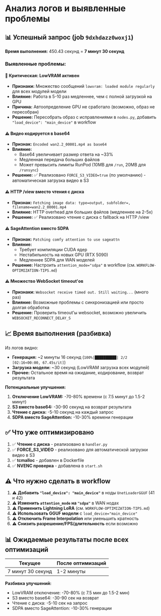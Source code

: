 # Анализ логов и выявленные проблемы

## 📊 Успешный запрос (job `9dxhdazz0woxj1`)

**Время выполнения:** 450.43 секунд = **7 минут 30 секунд**

### Выявленные проблемы:

#### 🔴 Критическая: LowVRAM активен
- **Признаки:** Множество сообщений `lowvram: loaded module regularly` для всех модулей модели
- **Влияние:** Работа в 5-10 раз медленнее, чем с полной загрузкой на GPU
- **Причина:** Автоопределение GPU не сработало (возможно, образ не пересобран)
- **Решение:** Пересобрать образ с исправлениями в `nodes.py`, добавить `"load_device": "main_device"` в workflow

#### ⚠️ Видео кодируется в base64
- **Признак:** `Encoded wan2.2_00001.mp4 as base64`
- **Влияние:** 
  - Base64 увеличивает размер ответа на ~33%
  - Медленная передача больших файлов
  - Может превысить лимиты RunPod (10MB для `/run`, 20MB для `/runsync`)
- **Решение:** ✅ Реализовано `FORCE_S3_VIDEO=true` (по умолчанию) - автоматическая загрузка видео в S3

#### ⚠️ HTTP /view вместо чтения с диска
- **Признак:** `Fetching image data: type=output, subfolder=, filename=wan2.2_00001.mp4`
- **Влияние:** HTTP overhead для больших файлов (медленнее на 2-5x)
- **Решение:** ✅ Реализовано чтение с диска с fallback на HTTP /view

#### ⚠️ SageAttention вместо SDPA
- **Признак:** `Patching comfy attention to use sageattn`
- **Влияние:** 
  - Требует компиляции CUDA ядер
  - Нестабильность на новых GPU (RTX 5090)
  - Медленнее SDPA для WAN моделей
- **Решение:** Настроить `attention_mode="sdpa"` в workflow (см. `WORKFLOW-OPTIMIZATION-TIPS.md`)

#### ⚠️ Множество WebSocket timeout'ов
- **Признаки:** `Websocket receive timed out. Still waiting...` (много раз)
- **Влияние:** Возможные проблемы с синхронизацией или просто долгая обработка
- **Решение:** Проверить timeout'ы websocket, возможно увеличить `WEBSOCKET_RECONNECT_DELAY_S`

## 📈 Время выполнения (разбивка)

Из логов видно:
- **Генерация:** ~2 минуты 16 секунд (`100%|██████████| 2/2 [02:16<00:00, 67.45s/it]`)
- **Загрузка модели:** ~30 секунд (LowVRAM загрузка всех модулей)
- **Прочее:** Остальное время на ожидание, кодирование, возврат результата

**Потенциальные улучшения:**
1. **Отключение LowVRAM:** -70-80% времени (с 7.5 минут до 1.5-2 минут)
2. **S3 вместо base64:** -30-90 секунд на возврат результата
3. **Чтение с диска:** -5-10 секунд на каждый запрос
4. **SDPA вместо SageAttention:** -10-30% времени генерации

## ✅ Что уже оптимизировано

1. ✅ **Чтение с диска** - реализовано в `handler.py`
2. ✅ **FORCE_S3_VIDEO** - реализовано для автоматической загрузки видео в S3
3. ✅ **tcmalloc** - добавлен в Dockerfile
4. ✅ **NVENC проверка** - добавлена в `start.sh`

## ⚠️ Что нужно сделать в workflow

1. ⚠️ **Добавить `"load_device": "main_device"`** в ноды `UnetLoaderGGUF` (41 и 42)
2. ⚠️ **Изменить `attention_mode` на `"sdpa"`** в WAN нодах
3. ⚠️ **Применить Lightning LoRA** (см. `WORKFLOW-OPTIMIZATION-TIPS.md`)
4. ⚠️ **Использовать GGUF модели** с `load_device="main_device"`
5. ⚠️ **Отключить Frame Interpolation** или уменьшить кратность
6. ⚠️ **Снизить разрешение/FPS/длительность** если возможно

## 📊 Ожидаемые результаты после всех оптимизаций

| Текущее | После оптимизаций |
|---------|-------------------|
| 7 минут 30 секунд | 1-2 минуты |

**Разбивка улучшений:**
- LowVRAM отключение: -70-80% (с 7.5 мин до 1.5-2 мин)
- S3 вместо base64: -30-90 сек на возврат
- Чтение с диска: -5-10 сек на запрос
- SDPA вместо SageAttention: -10-30% генерации


